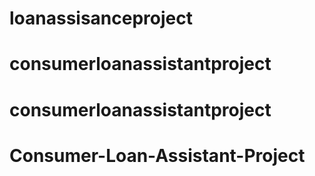 # loanassisanceproject
# consumerloanassistantproject
# consumerloanassistantproject
# Consumer-Loan-Assistant-Project

